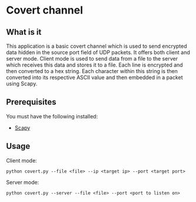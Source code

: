 # Covert channel

## What is it

This application is a basic covert channel which is used to send encrypted data hidden in the source port field of UDP packets.
It offers both client and server mode. Client mode is used to send data from a file to the server which receives this data and stores it to a file. 
Each line is encrypted and then converted to a hex string. Each character within this string is then converted into its respective
ASCII value and then embedded in a packet using Scapy.

## Prerequisites

You must have the following installed:

- [Scapy](https://scapy.readthedocs.io/en/latest/installation.html#installing-scapy-v2-x)


## Usage

Client mode:
    
    python covert.py --file <file> --ip <target ip> --port <target port>

Server mode:
  
    python covert.py --server --file <file> --port <port to listen on>
    
